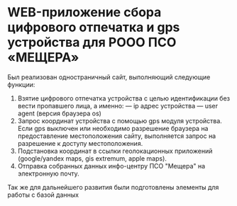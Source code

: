 # WEB-приложение сбора цифрового отпечатка и gps устройства для РООО ПСО «МЕЩЕРА»

Был реализован одностраничный сайт, выполняющий следующие функции:
1. Взятие цифрового отпечатка устройства с целью идентификации без вести пропавшего лица, а именно:
— ip адрес устройства
— user agent (версия браузера os)
2. Запрос координат устройства с помощью gps модуля устройства. Если gps выключен или необходимо разрешение браузера на предоставление местоположения сайту, выполняется запрос на разрешение к доступу местоположения.
3. Подстановка координат в ссылки геолокационных приложений (google/yandex maps, gis extremum, apple maps).
3. Отправка собранных данных инфо-центру ПСО "Мещера" на электронную почту.
   
Так же для дальнейшего развития были подготовлены элементы для работы с базой данных
